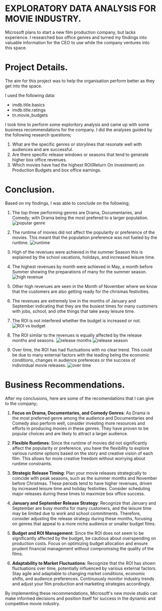 # EXPLORATORY DATA ANALYSIS FOR MOVIE INDUSTRY.
Microsoft plans to start a new film production company, but lacks experience. I researched box office genres and turned my findings into valuable information for the CEO to use while the company ventures into this space.

# Project Details.
The aim for this project was to help the organisation perform better as they get into the space. 

I used the following data:
* imdb.title.basics
* imdb.title.ratings
* tn.movie_budgets

I took time to perform some exploritory analysis and came up with some business recommendations for the company. 
I did the analyses guided by the following research questions;
1. What are the specific genres or storylines that resonate well with audiences and are successful.
2. Are there specific release windows or seasons that tend to generate higher box office revenues.
3. Which movies have had the highest ROI(Return On Investment) on Production Budgets and box office earnings.

# Conclusion.
Based on my findings, I was able to conclude on the following;

1. The top three performing genres are Drama, Documentaries, and Comedy; with Drama being the most prefered to a larger population.
![popular genre](image.png)

2. The runtime of movies did not affect the popularity or preference of the movies. This meant that the population preference was not fueled by the runtime.
![runtime](image-1.png)
3. High of the revenues were achieved in the summer Season this is explained by the school vacations, holidays, and increased leisure time.

4. The highest revenues by month were achieved in May, a month before Summer showing the preparations of many for the summer season.
![high revenue](image-3.png)
5. Other high revenues are seen in the Month of November where we know that the customers are also getting ready for the chrismas festivities. 
6. The revenues are extremely low in the months of January and September indicating that they are the busiest times for many customers with jobs, school, and othe things that take away leisure time.

7. The ROI is not interfered whether the budget is increased or not. 
![ROI vs budget](image-4.png)

8. The ROI similar to the revenues is equally affected by the release months and seasons.
![release months](image-5.png)
![release season](image-6.png)
9. Over time, the ROI has had fluctuations with no clear trend. This could be due to many external factors with the leading being the economic conditions, changes in audience prefereces or the success of indivindual movie releases.
![over time](image-7.png)

# Business Recommendations.
After my conclusions, here are some of the recomendations that I can give to the company;

1. **Focus on Drama, Documentaries, and Comedy Genres**: As Drama is the most preferred genre among the audience and Documentaries and Comedy also perform well, consider investing more resources and efforts in producing movies in these genres. They have proven to be popular choices and are likely to attract a larger audience.

2. **Flexible Runtimes**: Since the runtime of movies did not significantly affect the popularity or preference, you have the flexibility to explore various runtime options based on the story and creative vision of each film. This allows for more creative freedom without worrying about runtime constraints.

3. **Strategic Release Timing**: Plan your movie releases strategically to coincide with peak seasons, such as the summer months and November before Christmas. These periods tend to have higher revenues, driven by increased leisure time and holiday festivities. Consider scheduling major releases during these times to maximize box office success.

4. **January and September Release Strategy**: Recognize that January and September are busy months for many customers, and the leisure time may be limited due to work and school commitments. Therefore, consider adjusting the release strategy during these months, focusing on genres that appeal to a more niche audience or smaller budget films.

5. **Budget and ROI Management**: Since the ROI does not seem to be significantly affected by the budget, be cautious about overspending on production costs. Focus on optimizing budget allocation and ensure prudent financial management without compromising the quality of the films.

6. **Adaptability to Market Fluctuations**: Recognize that the ROI has shown fluctuations over time, potentially influenced by various external factors. Stay agile and adaptable to changing market conditions, economic shifts, and audience preferences. Continuously monitor industry trends and adjust your film production and marketing strategies accordingly.


By implementing these recommendations, Microsoft's new movie studio can make informed decisions and position itself for success in the dynamic and competitive movie industry.